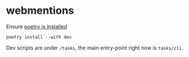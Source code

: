 # webmentions

Ensure [poetry is installed](https://python-poetry.org/docs/#installation)

```
poetry install --with dev
```

Dev scripts are under `/tasks`, the main entry-point right now is `tasks/cli`.